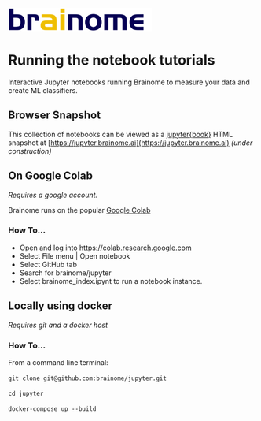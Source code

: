 ![brainome logo](./images/brainome_logo.png)
# Running the notebook tutorials
Interactive Jupyter notebooks running Brainome to measure your data and create ML classifiers.

## Browser Snapshot
This collection of notebooks can be viewed as a [jupyter{book}](https://jupyterbook.org/file-types/notebooks.html?highlight=notebooks#) HTML snapshot at [https://jupyter.brainome.ai](https://jupyter.brainome.ai) _(under construction)_

## On Google Colab
_Requires a google account._

Brainome runs on the popular [Google Colab](https://colab.research.google.com/notebooks/intro.ipynb#recent=true)

### How To...
* Open and log into  https://colab.research.google.com
* Select File menu | Open notebook
* Select GitHub tab
* Search for brainome/jupyter
* Select brainome_index.ipynt to run a notebook instance.

## Locally using docker
_Requires git and a docker host_
### How To...
From a command line terminal:

`git clone git@github.com:brainome/jupyter.git`

`cd jupyter`

`docker-compose up --build`